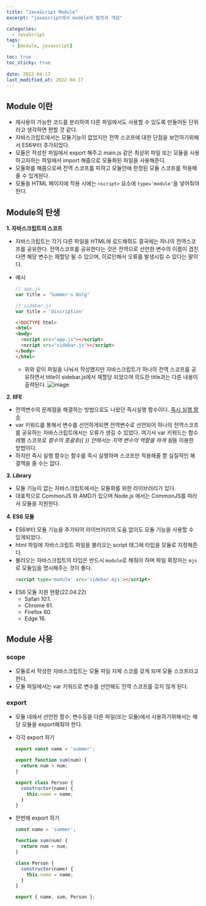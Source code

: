 ```yaml
---
title: "JavaScript Module"
excerpt: "javascript에서 modele의 발전과 개념"

categories:
  - JavaScript
tags:
  - [module, javascript]

toc: true
toc_sticky: true
 
date: 2022-04-17
last_modified_at: 2022-04-17
---
```


## Module 이란
- 재사용이 가능한 코드를 분리하여 다른 파일에서도 사용할 수 있도록 만들어둔 단위라고 생각하면 편할 것 같다.
- 자바스크립트에서는 모듈기능이 없었지만 전역 스코프에 대한 단점을 보안하기위해서 ES6부터 추가되었다.
- 모듈은 작성한 파일에서 export 해주고 main.js 같은 최상위 파일 또는 모듈을 사용하고자하는 파일에서 import 해줌으로 모듈화된 파일을 사용해준다. 
- 모듈화를 해줌으로써 전역 스코프를 피하고 모듈안에 한정된 모듈 스코프를 적용해줄 수 있게된다.
- 모듈을 HTML 페이지에 적용 시에는 `<script>` 요소에 `type='module'`을 넣어줘야 한다.

## Module의 탄생

**1. 자바스크립트의 스코프**
  - 자바스크립트는 각기 다른 파일을 HTML에 로드해줘도 결국에는 하나의 전역스코프를 공유한다. 
  전역스코프를 공유한다는 것은 전역으로 선언한 변수의 이름이 겹친다면 해당 변수는 재할당 될 수 있으며, 이로인해서 오류를 발생시킬 수 있다는 말이다.
  
  - 예시
    ```js
    // app.js
    var title = "Summer's Bolg"
    ```

    ```js
    // sidebar.js
    var title = 'Discription'
    ```

    ```html
    <!DOCTYPE html>
    <html>
    <body>
      <script src="app.js"></script>
      <script src="sidebar.js"></script>
    </body>
    </html>
    ```
    - 위와 같이 파일을 나눠서 작성했지만 자바스크립트가 하나의 전역 스코프를 공유하면서 title이 sidebar.js에서 재할당 되었으며 의도한 title과는 다른 내용이 출력된다.
    ![image](https://user-images.githubusercontent.com/65106740/164966677-1971f668-62ed-4e01-9b0a-81c8bda6f94d.png)

    

**2. IIFE**
  - 전역변수의 문제점을 해결하는 방법으로도 나왔던 즉시실행 함수이다. [즉시 실행 함수](https://sunmerrr.github.io/javascript/globalVariable/#3-%EC%A0%84%EC%97%AD%EB%B3%80%EC%88%98%EC%9D%98-%EB%AC%B8%EC%A0%9C%EC%A0%90-%ED%95%B4%EA%B2%B0-%EB%B0%A9%EB%B2%95)
  - var 키워드를 통해서 변수를 선언하게되면 전역변수로 선언되어 하나의 전역스코프를 공유하는 자바스크립트에서는 오류가 생길 수 있었다.
    여기서 var 키워드는 함수 레벨 스코프로 *함수의 중괄호({ }) 안에서는 지역 변수의 역할을 하게 됨*을 이용한 방법이다.
  - 하지만 즉시 실행 함수는 함수를 즉시 실행하며 스코프만 적용해줄 뿐 실질적인 해결책을 줄 수는 없다.

**3. Library**
  - 모듈 기능이 없는 자바스크립트에서는 모듈화를 위한 라이브러리가 있다.
  - 대표적으로 CommonJS 와 AMD가 있으며 Node.js 에서는 CommonJS를 따라서 모듈을 지원한다.
  


**4. ES6 모듈**
  - ES6부터 모듈 기능을 추가되어 라이브러리의 도움 없이도 모듈 기능을 사용할 수 있게되었다.
  - html 파일에 자바스크립트 파일을 불러오는 script 태그에 타입을 모듈로 지정해준다.
  - 불러오는 자바스크립트의 타입은 반드시 `module`로 해줘야 하며 파일 확장자는 `mjs`로 모듈임을 명시해주는 것이 좋다.
    ```Html
    <script type='module' src='sidebar.mjs'></script>
    ```
  - ES6 모듈 지원 현황(22.04.22)
    - Safari 10.1.
    - Chrome 61.
    - Firefox 60.
    - Edge 16.
  

## Module 사용
  ### scope
  - 모듈로서 작성한 자바스크립트는 모듈 파일 자체 스코를 갖게 되며 모듈 스코프라고 한다.
  - 모듈 파일에서는 var 키워드로 변수를 선언해도 전역 스코프를 갖지 않게 된다.

  ### export 
  - 모듈 내에서 선언한 함수, 변수등을 다른 파일(또는 모듈)에서 사용하기위해서는 해당 모듈을 export해줘야 한다.
  - 각각 export 하기
    ```js
    export const name = 'summer';

    export function sum(num) {
      return num + num;
    }

    export class Person {
      constructor(name) {
        this.name = name;
      }
    }
    ```

  - 한번에 export 하기
    ```js
    const name = 'summer';

    function sum(num) {
      return num + num;
    }

    class Person {
      constructor(name) {
        this.name = name;
      }
    }

    export { name, sum, Person };
    ```
